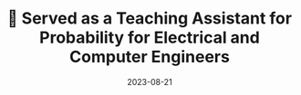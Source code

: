 ---
title: 🎉 Served as a Teaching Assistant for Probability for Electrical and Computer Engineers
summary: Had the opportunity to be a TA for Probability for Electrical and Computer Engineers with Dr. Psounis in Fall 2023, supporting students in understanding key concepts in probability theory.
date: 2023-08-21
---